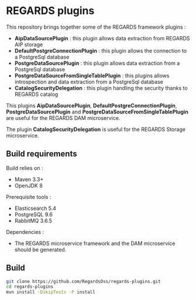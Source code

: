 # REGARDS plugins

This repository brings together some of the REGARDS framework plugins :
* **AipDataSourcePlugin** : this plugin allows data extraction from REGARDS AIP storage
* **DefaultPostgreConnectionPlugin** : this plugin allows the connection to a PostgreSql database
* **PostgreDataSourcePlugin** : this plugin allows data extraction from a PostgreSql database
* **PostgreDataSourceFromSingleTablePlugin** : this plugins allows introspection and data extraction from a PostgreSql database
* **CatalogSecurityDelegation** : this plugin handling the security thanks to REGARDS catalog

This plugins **AipDataSourcePlugin**, **DefaultPostgreConnectionPlugin**, **PostgreDataSourcePlugin** and **PostgreDataSourceFromSingleTablePlugin** are useful for the REGARDS DAM microservice.

The plugin **CatalogSecurityDelegation** is useful for the REGARDS Storage microservice.

## Build requirements

Build relies on :
* Maven 3.3+
* OpenJDK 8

Prerequisite tools :
* Elasticsearch 5.4
* PostgreSQL 9.6
* RabbitMQ 3.6.5

Dependencies : 
* The REGARDS microservice framework and the DAM microservice should be generated.

## Build

```bash
git clone https://github.com/RegardsOss/regards-plugins.git
cd regards-plugins
mvn install -DskipTests -P install
```
